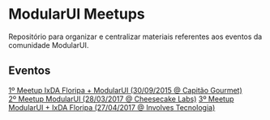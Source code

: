 # ModularUI Meetups

Repositório para organizar e centralizar materiais referentes aos eventos da comunidade ModularUI.

## Eventos

[1º Meetup IxDA Floripa + ModularUI (30/09/2015 @ Capitão Gourmet)](meetup-2015-09-30.md)  
[2º Meetup ModularUI (28/03/2017 @ Cheesecake Labs)](meetup-2017-03-28.md) 
[3º Meetup ModularUI + IxDA Floripa (27/04/2017 @ Involves Tecnologia)](meetup-2017-04-27.md)
